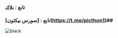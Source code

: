 ### تابع : [بلاك](https://t.me/a_t_9) ##

### [سورس بيكثون] : تابع(https://t.me/picthon1)##

![black](https://i.postimg.cc/Hxx3tjTZ/IMG-20230504-220917-520.jpg)
